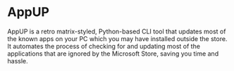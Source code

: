 # AppUP
AppUP is a retro matrix-styled, Python-based CLI tool that updates most of the known apps on your PC which you may have installed outside the store. It automates the process of checking for and updating most of the applications that are ignored by the Microsoft Store, saving you time and hassle.
